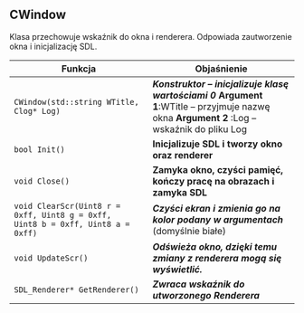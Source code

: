 ## **CWindow**

Klasa przechowuje wskaźnik do okna i renderera. Odpowiada zautworzenie okna i inicjalizację SDL.

| Funkcja                                  | Objaśnienie                              |
| ---------------------------------------- | ---------------------------------------- |
| `CWindow(std::string WTitle, Clog* Log)` | ***Konstruktor –  inicjalizuje klasę wartościami 0***   **Argument 1**:WTitle – przyjmuje nazwę okna  **Argument 2** :Log – wskaźnik do  pliku Log |
| `bool Init()`                            | **Inicjalizuje SDL  i tworzy okno oraz renderer** |
| `void Close()`                           | **Zamyka okno,  czyści pamięć, kończy pracę na obrazach i zamyka SDL** |
| `void ClearScr(Uint8 r = 0xff, Uint8 g = 0xff,  Uint8 b = 0xff, Uint8 a = 0xff)` | ***Czyści ekran i  zmienia go na kolor podany w argumentach*** (domyślnie białe) |
| `void UpdateScr()`                       | ***Odświeża okno,  dzięki temu zmiany z renderera mogą się wyświetlić.*** |
| `SDL_Renderer* GetRenderer()`            | ***Zwraca wskaźnik do utworzonego Renderera*** |